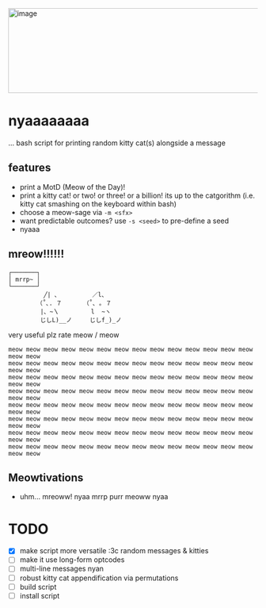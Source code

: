 <img width="558" height="171" alt="image" src="https://github.com/user-attachments/assets/84cf3c53-fafa-4b81-95b1-443fee7e948b" />

# nyaaaaaaaa
... bash script for printing random kitty cat(s) alongside a message

## features
- print a MotD (Meow of the Day)!
- print a kitty cat! or two! or three! or a billion! its up to the catgorithm (i.e. kitty cat smashing on the keyboard within bash)
- choose a meow-sage via `-m <sfx>`
- want predictable outcomes? use `-s <seed>` to pre-define a seed
- nyaaa

## mreow!!!!!!

```
┌───────┐
│ mrrp~ │
└───────┘
          ╱| 、         ／l、
        （˚､. ７      （˚､ ｡ ７
         |、~〵         l  ~ヽ
         じしL)__ノ     じしf_)_ノ
```

very useful plz rate meow / meow 

```
meow meow meow meow meow meow meow meow meow meow meow meow meow meow meow meow 
meow meow meow meow meow meow meow meow meow meow meow meow meow meow meow meow 
meow meow meow meow meow meow meow meow meow meow meow meow meow meow meow meow 
meow meow meow meow meow meow meow meow meow meow meow meow meow meow meow meow 
meow meow meow meow meow meow meow meow meow meow meow meow meow meow meow meow 
meow meow meow meow meow meow meow meow meow meow meow meow meow meow meow meow 
meow meow meow meow meow meow meow meow meow meow meow meow meow meow meow meow 
meow meow meow meow meow meow meow meow meow meow meow meow meow meow meow meow 
```
## Meowtivations
- uhm... mreoww! nyaa mrrp purr meoww nyaa

# TODO
-[x] make script more versatile :3c random messages & kitties
-[ ] make it use long-form optcodes
-[ ] multi-line messages nyan
-[ ] robust kitty cat appendification via permutations
-[ ] build script
-[ ] install script

